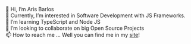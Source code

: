 👋 Hi, I’m Aris Barlos <br />
👀 Currently, I’m interested in Software Development with JS Frameworks.<br />
🌱 I’m learning TypeScript and Node JS <br />
💞️ I’m looking to collaborate on big Open Source Projects <br />
📫 How to reach me ... Well you can find me in my [site](https://arisbarlos.com)!

<!---
Aristidis13/Aristidis13 is a ✨ special ✨ repository because its `README.md` (this file) appears on your GitHub profile.
You can click the Preview link to take a look at your changes.
--->
